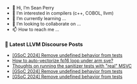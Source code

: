 - 👋 Hi, I’m Sean Perry
- 👀 I’m interested in compilers (c++, COBOL, llvm)
- 🌱 I’m currently learning ...
- 💞️ I’m looking to collaborate on ...
- 📫 How to reach me ...

<!---
s66perry/s66perry is a ✨ special ✨ repository because its `README.md` (this file) appears on your GitHub profile.
You can click the Preview link to take a look at your changes.
--->
### 📕 Latest LLVM Discourse Posts

<!-- DISCOURSE-LLVM:START -->
- [[GSoC 2024] Remove undefined behavior from tests](https://discourse.llvm.org/t/gsoc-2024-remove-undefined-behavior-from-tests/77236?page=2#post_24)
- [How to auto-vectorize fp16 loop under arm sve?](https://discourse.llvm.org/t/how-to-auto-vectorize-fp16-loop-under-arm-sve/78036#post_2)
- [Thoughts on running the sanitizer tests with &quot;real&quot; MSVC](https://discourse.llvm.org/t/thoughts-on-running-the-sanitizer-tests-with-real-msvc/78015#post_2)
- [[GSoC 2024] Remove undefined behavior from tests](https://discourse.llvm.org/t/gsoc-2024-remove-undefined-behavior-from-tests/77236?page=2#post_23)
- [[GSoC 2024] Remove undefined behavior from tests](https://discourse.llvm.org/t/gsoc-2024-remove-undefined-behavior-from-tests/77236?page=2#post_22)
<!-- DISCOURSE-LLVM:END -->
